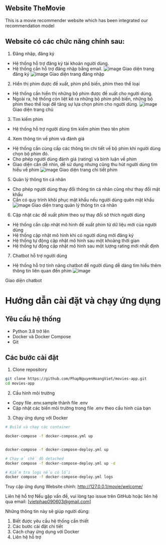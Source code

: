 ## Website TheMovie
This is a movie recommender website which has been integrated our recommendation model
## Website có các chức năng chính sau:
1.	Đăng nhập, đăng ký
-	Hệ thống hỗ trợ đăng ký tài khoản người dùng.
-	Hệ thống cần hỗ trợ đăng nhập bằng email.
![image](https://github.com/user-attachments/assets/0d489f7d-b6e1-44b0-b727-674eb62e4d4f)
Giao diện trang đăng ký
![image](https://github.com/user-attachments/assets/0c4c18cc-bc6d-4a22-921b-0a86eb8e4fc6)
Giao diện trang đăng nhập
2.	Hiển thị phim được đề xuất, phim phổ biến, phim theo thể loại
-	Hệ thống cần hiển thị những bộ phim được đề xuất cho người dùng.
-	Ngoài ra, hệ thống còn liệt kê ra những bộ phim phổ biến, những bộ phim theo thể loại để tăng sự lựa chọn phim cho người dùng.
![image](https://github.com/user-attachments/assets/e25bbf3a-5d81-4c91-b61b-94a23c80ce76)
Giao diện trang chủ
3.	Tìm kiếm phim
-	Hệ thống hỗ trợ người dùng tìm kiếm phim theo tên phim
4.	Xem thông tin về phim và đánh giá
-	Hệ thống cần cùng cấp các thông tin chi tiết về bộ phim khi người dùng chọn bộ phim đó.
-	Cho phép người dùng đánh giá (rating) và bình luận về phim
-	Giao diện cần dễ nhìn, dễ sử dụng nhưng cũng thu hút người dùng tìm hiểu về phim
![image](https://github.com/user-attachments/assets/12503227-d7d6-4ab0-9514-4409e6661cc6)
Giao diện trang chi tiết phim
5.	Quản lý thông tin cá nhân
-	Cho phép người dùng thay đổi thông tin cá nhân cũng như thay đổi mật khẩu
-	Cần có quy trình khôi phục mật khẩu nếu người dùng quên mật khẩu
![image](https://github.com/user-attachments/assets/5327d647-c4a2-4428-b1ee-b243d0b4668f)
Giao diện trang quản lý thông tin cá nhân
6.	Cập nhật các đề xuất phim theo sự thay đổi sở thích người dùng
-	Hệ thống cần cập nhật mô hình đề xuất phim từ dữ liệu mới của người dùng
-	Hệ thống cập nhật mô hình khi có người dùng mới đăng ký 
-	Hệ thống tự động cập nhật mô hình sau một khoảng thời gian
-	Hệ thống tự động cập nhật mô hình sau một lượng rating mới nhất định
7. Chatbot hỗ trợ người dùng
-	Hệ thống hỗ trợ tính năng chatbot để người dùng dễ dàng tìm hiểu thêm thông tin liên quan đến phim
![image](https://github.com/user-attachments/assets/fac68621-22f1-49c2-91e2-e3b9a21cfeb6)


Giao diện chatbot


# Hướng dẫn cài đặt và chạy ứng dụng

## Yêu cầu hệ thống
- Python 3.8 trở lên
- Docker và Docker Compose
- Git

## Các bước cài đặt

1. Clone repository
```bash
git clone https://github.com/PhapNguyenHoangViet/movies-app.git
cd movies-app
```
2. Cấu hình môi trường

- Copy file .env.sample thành file .env
- Cập nhật các biến môi trường trong file .env theo cấu hình của bạn

3. Chạy ứng dụng với Docker
```bash
# Build và chạy các container

docker-compose -f docker-compose.yml up


docker-compose -f docker-compose-deploy.yml up

# Chạy ở chế độ detached
docker compose -f docker-compose-deploy.yml up -d

# Kiểm tra logs nếu có lỗi
docker compose -f docker-compose-deploy.yml logs
```

Truy cập ứng dụng
Website chính: http://127.0.0.1/movie/welcome/

Liên hệ hỗ trợ
Nếu gặp vấn đề, vui lòng tạo issue trên GitHub hoặc liên hệ qua email: [vietphap090603@gmail.com]

Những thông tin này sẽ giúp người dùng:
1. Biết được yêu cầu hệ thống cần thiết
2. Các bước cài đặt chi tiết
3. Cách chạy ứng dụng với Docker
4. Liên hệ hỗ trợ

